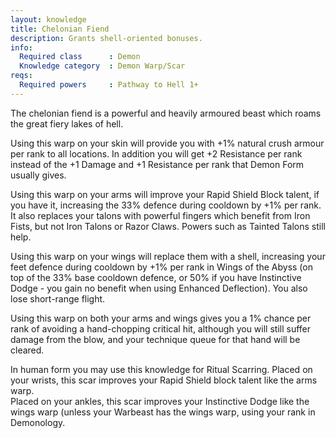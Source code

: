 ```yaml
---
layout: knowledge
title: Chelonian Fiend
description: Grants shell-oriented bonuses.
info:
  Required class      : Demon
  Knowledge category  : Demon Warp/Scar
reqs:
  Required powers     : Pathway to Hell 1+
---
```


The chelonian fiend is a powerful and heavily armoured beast which roams the 
great fiery lakes of hell.

Using this warp on your skin will provide you with +1% natural crush armour per
rank to all locations.  In addition you will get +2 Resistance per rank instead
of the +1 Damage and +1 Resistance per rank that Demon Form usually gives.

Using this warp on your arms will improve your Rapid Shield Block talent, if 
you have it, increasing the 33% defence during cooldown by +1% per rank.  It 
also replaces your talons with powerful fingers which benefit from Iron Fists, 
but not Iron Talons or Razor Claws.  Powers such as Tainted Talons still help. 

Using this warp on your wings will replace them with a shell, increasing your
feet defence during cooldown by +1% per rank in Wings of the Abyss (on top of
the 33% base cooldown defence, or 50% if you have Instinctive Dodge - you gain
no benefit when using Enhanced Deflection).  You also lose short-range flight.

Using this warp on both your arms and wings gives you a 1% chance per rank of 
avoiding a hand-chopping critical hit, although you will still suffer damage 
from the blow, and your technique queue for that hand will be cleared.

In human form you may use this knowledge for Ritual Scarring.  Placed on your 
wrists, this scar improves your Rapid Shield block talent like the arms warp.  
Placed on your ankles, this scar improves your Instinctive Dodge like the wings
warp (unless your Warbeast has the wings warp, using your rank in Demonology.
